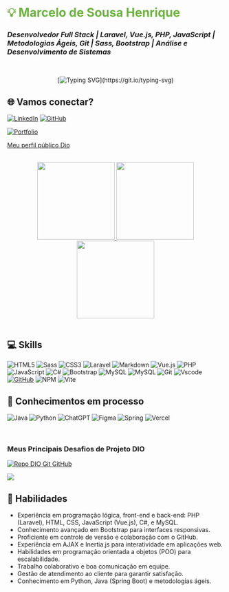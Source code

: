 <h1 style="color:#6DB33F;">
<strong>💡 Marcelo de Sousa Henrique</strong>
</h1>

<h3>
<em>Desenvolvedor Full Stack | Laravel, Vue.js, PHP, JavaScript | Metodologias Ágeis, Git | Sass, Bootstrap | Análise e Desenvolvimento de Sistemas</em>
</h3>

<br>
<center>

[![Typing SVG](https://readme-typing-svg.herokuapp.com?font=Press+Start+2P&size=15&pause=4000&color=6DB33F&random=false&lines=Olá,+seja+muito+bem-vindo!!!)](https://git.io/typing-svg)

</center>

## 🌐 Vamos conectar?

[![LinkedIn](https://img.shields.io/badge/LinkedIn-000?style=for-the-badge&logo=linkedin&logoColor=0E76A8)](https://www.linkedin.com/in/marcellohenrique-pro/)
[![GitHub](https://img.shields.io/badge/GitHbt-000?style=for-the-badge&logo=github&logoColor=white)](https://github.com/marceloteck)

[![Portfolio](https://img.shields.io/badge/Portfolio-FF5722?style=for-the-badge&logo=todoist&logoColor=white)](https://marcelohenriquepro.dev.br/)

[Meu perfil público Dio](https://www.dio.me/users/marcellosh12)

<br>

<div align="center">
  <a href="https://github.com/marceloteck">
  <img height="180em" src="https://github-readme-stats.vercel.app/api?username=marceloteck&show_icons=true&theme=chartreuse-dark&include_all_commits=true&count_private=true&bg_color=1,000000,16537e&title_color=fff&text_color=fff&icon_color=16537e&border_radius=0"/>
  <img height="180em" src="https://github-readme-stats.vercel.app/api/top-langs/?username=marceloteck&layout=compact&langs_count=7&theme=chartreuse-dark&bg_color=1,16537e,000000&title_color=fff&text_color=fff&border_radius=0"/>
  <img height="180em" src="https://github-readme-streak-stats.herokuapp.com/?user=marceloteck&theme=dark&hide_border=false"/>
  </a>
</div>

<br>

## 💻 Skills

![HTML5](https://img.shields.io/badge/HTML5-E34F26?style=for-the-badge&logo=html5&logoColor=white)
![Sass](https://img.shields.io/badge/Sass-000?style=for-the-badge&logo=sass)
![CSS3](https://img.shields.io/badge/css3-%231572B6.svg?style=for-the-badge&logo=css3&logoColor=white)
![Laravel](https://img.shields.io/badge/laravel-%23FF2D20.svg?style=for-the-badge&logo=laravel&logoColor=white)
![Markdown](https://img.shields.io/badge/Markdown-000?style=for-the-badge&logo=markdown)
![Vue.js](https://img.shields.io/badge/vuejs-%2335495e.svg?style=for-the-badge&logo=vuedotjs&logoColor=%234FC08D)
![PHP](https://img.shields.io/badge/PHP-777BB4?style=for-the-badge&logo=php&logoColor=white)
![JavaScript](https://img.shields.io/badge/JavaScript-F7DF1E?style=for-the-badge&logo=javascript&logoColor=black)
![C#](https://img.shields.io/badge/C%23-239120?style=for-the-badge&logo=c-sharp&logoColor=white)
![Bootstrap](https://img.shields.io/badge/-boostrap-0D1117?style=for-the-badge&logo=bootstrap&labelColor=0D1117)
![MySQL](https://img.shields.io/badge/MySQL-00000F?style=for-the-badge&logo=mysql&logoColor=white)
![MySQL](https://img.shields.io/badge/MySQL-00000F?style=for-the-badge&logo=mysql&logoColor=white)
![Git](https://img.shields.io/badge/GIT-E44C30?style=for-the-badge&logo=git&logoColor=white)
![Vscode](https://img.shields.io/badge/Vscode-007ACC?style=for-the-badge&logo=visual-studio-code&logoColor=white)
[![GitHub](https://img.shields.io/badge/GitHub-100000?style=for-the-badge&logo=github&logoColor=white)](https://github.com/SEUUSERNAME)
![NPM](https://img.shields.io/badge/NPM-%23CB3837.svg?style=for-the-badge&logo=npm&logoColor=white)
![Vite](https://img.shields.io/badge/vite-%23646CFF.svg?style=for-the-badge&logo=vite&logoColor=white)

## 💬 Conhecimentos em processo

![Java](https://img.shields.io/badge/java-%23ED8B00.svg?style=for-the-badge&logo=openjdk&logoColor=white)
![Python](https://img.shields.io/badge/python-3670A0?style=for-the-badge&logo=python&logoColor=ffdd54)
![ChatGPT](https://img.shields.io/badge/chatGPT-74aa9c?style=for-the-badge&logo=openai&logoColor=white)
![Figma](https://img.shields.io/badge/figma-%23F24E1E.svg?style=for-the-badge&logo=figma&logoColor=white)
![Spring](https://img.shields.io/badge/spring-%236DB33F.svg?style=for-the-badge&logo=spring&logoColor=white)
![Vercel](https://img.shields.io/badge/vercel-%23000000.svg?style=for-the-badge&logo=vercel&logoColor=white)

<br>

### Meus Principais Desafios de Projeto DIO

[![Repo DIO Git GitHub](https://github-readme-stats.vercel.app/api/pin/?username=marceloteck&repo=dio-lab-open-source&bg_color=000&border_color=30A3DC&show_icons=true&icon_color=30A3DC&title_color=E94D5F&text_color=FFF)](https://github.com/marceloteck/dio-lab-open-source)

![](https://github-profile-trophy.vercel.app/?username=marceloteck&theme=radical&no-frame=false&no-bg=true&margin-w=4)

## 🚀 Habilidades

- Experiência em programação lógica, front-end e back-end: PHP (Laravel), HTML, CSS, JavaScript (Vue.js), C#, e MySQL.
- Conhecimento avançado em Bootstrap para interfaces responsivas.
- Proficiente em controle de versão e colaboração com o GitHub.
- Experiência em AJAX e Inertia.js para interatividade em aplicações web.
- Habilidades em programação orientada a objetos (POO) para escalabilidade.
- Trabalho colaborativo e boa comunicação em equipe.
- Gestão de atendimento ao cliente para garantir satisfação.
- Conhecimento em Python, Java (Spring Boot) e metodologias ágeis.
